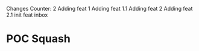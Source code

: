 Changes Counter: 2
Adding feat 1
Adding feat 1.1
Adding feat 2
Adding feat 2.1
init feat inbox
# POC Squash